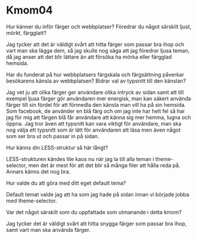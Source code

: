 Kmom04
===============================

Hur känner du inför färger och webbplatser? Föredrar du något särskilt ljust, mörkt, färgglatt?

Jag tycker att det är väldigt svårt att hitta färger som passar bra ihop och vart man ska lägga dem, så jag skulle nog säga att jag föredrar ljusa teman, då jag anser att det blir lättare än att försöka ha mörka eller färgglad hemsida.

Har du funderat på hur webbplatsers färgskala och färgsättning påverkar besökarens känsla av webbplatsen? Bidrar val av typsnitt till den känslan?

Jag vet ju att olika färger ger användare olika intryck av sidan samt att till exempel ljusa färger gör användaren mer energisk, man kan säkert använda färger till sin fördel för att förmedla den känsla man vill ha på sin hemsida. Som facebook, de använder en blå färg och om jag inte har helt fel så har jag för mig att färgen blå får användare att känna sig mer hemma, lugna och öppna. Jag tror även att typsnitt kan vara viktigt för användare, man ska nog välja ett typsnitt som är lätt för användaren att läsa men även något som ser bra ut och passar in på sidan.

Hur känns din LESS-struktur så här långt?

LESS-strukturen kändes lite kaos nu när jag la till alla teman i theme-selector, men det är mest för att det blir så många filer att hålla reda på. Annars känns det nog bra.

Hur valde du att göra med ditt eget default tema?

Default temat valde jag att ha som jag hade på sidan innan vi började jobba med theme-selector.

Var det något särskilt som du uppfattade som utmanande i detta kmom?

Jag tycker det är väldigt svårt att hitta snygga färger som passar bra ihop, samt vart man ska använda färger.
